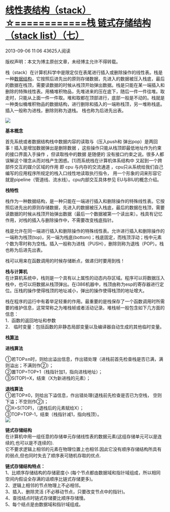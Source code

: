 # [线性表结构（stack）☆============栈 链式存储结构（stack list）（七）][0]

2013-09-06 11:06  43625人阅读  


版权声明：本文为博主原创文章，未经博主允许不得转载。

栈（stack）在计算机科学中是限定仅在表尾进行插入或删除操作的线性表。栈是一种[数据结构][10]，它按照后进先出的原则存储数据，先进入的数据被压入栈底，最后的数据在栈顶，需要读数据的时候从栈顶开始弹出数据。栈是只能在某一端插入和删除的特殊线性表。用桶堆积物品，先堆进来的压在底下，随后一件一件往堆。取走时，只能从上面一件一件取。堆和取都在顶部进行，底部一般是不动的。栈就是一种类似桶堆积物品的数据结构，进行删除和插入的一端称栈顶，另一堆称栈底。插入一般称为进栈，删除则称为退栈。 栈也称为后进先出表。

![][11]

**基本概念**

首先系统或者数据结构栈中数据内容的读取与（压入push和 弹出pop）是两回事！插入是增加数据弹出是删除数据 ，这些操作只能从栈顶即最低地址作为约束的接口界面入手操作 ，但读取栈中的数据 是随便的 没有接口约束之说。很多人都误解这个理念从而对栈产生困惑。[1]而系统栈在计算机体系结构中 又起到一个跨部件交互的媒介区域的作用 即 cpu 与内存的交流通道 ，cpu只从系统给我们自己编写的应用程序所规定的栈入口线性地读取执行指令， 用一个形象的词来形容它就是pipeline（管道线、流水线）。cpu内部交互具体参见 EU与BIU的概念介绍。

**栈特性**

栈作为一种数据结构，是一种只能在一端进行插入和删除操作的特殊线性表。它按照后进先出的原则存储数据，先进入的数据被压入栈底，最后的数据在栈顶，需要读数据的时候从栈顶开始弹出数据（最后一个数据被第一个读出来）。栈具有记忆作用，对栈的插入与删除操作中，不需要改变栈底指针。

栈是允许在同一端进行插入和删除操作的特殊线性表。允许进行插入和删除操作的一端称为栈顶(top)，另一端为栈底(bottom)；栈底固定，而栈顶浮动；栈中元素个数为零时称为空栈。插入一般称为进栈（PUSH），删除则称为退栈（POP）。栈也称为后进先出表。

栈可以用来在函数调用的时候存储断点，做递归时要用到栈！  
  
 **栈与计算机**   
在计算机系统中，栈则是一个具有以上属性的动态内存区域。程序可以将数据压入栈中，也可以将数据从栈顶弹出。在i386机器中，栈顶由称为esp的寄存器进行定位。压栈的操作使得栈顶的地址减小，弹出的操作使得栈顶的地址增大。

栈在程序的运行中有着举足轻重的作用。最重要的是栈保存了一个函数调用时所需要的维护信息，这常常称之为堆栈帧或者活动记录。堆栈帧一般包含如下几方面的信息：  
1．函数的返回地址和参数  
2． 临时变量：包括函数的非静态局部变量以及编译器自动生成的其他临时变量。

**栈[算法][10]**

**进栈算法**

①若TOP≥n时，则给出溢出信息，作出错处理（进栈前首先检查栈是否已满，满则溢出；不满则作②）；  
②置TOP=TOP+1（栈指针加1，指向进栈地址）；  
③S(TOP)=X，结束（X为新进栈的元素）；

  
**退栈算法**  
①若TOP≤0，则给出下溢信息，作出错处理(退栈前先检查是否已为空栈， 空则下溢；不空则作②)；  
②X=S(TOP)，（退栈后的元素赋给X）；  
③TOP=TOP-1，结束（栈指针减1，指向栈顶）。  
![][12]

**链式存储结构**  
 在计算机中用一组任意的存储单元存储线性表的数据元素(这组存储单元可以是连续的,也可以是不连续的).   
 它不要求逻辑上相邻的元素在物理位置上也相邻.因此它没有顺序存储结构所具有的弱点,但也同时失去了顺序表可随机存取的优点.  
  
  
**链式存储结构特点：**  
 1、比顺序存储结构的存储密度小 (每个节点都由数据域和指针域组成，所以相同空间内假设全存满的话顺序比链式存储更多)。   
2、逻辑上相邻的节点物理上不必相邻。  
3、插入、删除灵活 (不必移动节点，只要改变节点中的指针)。  
4、查找结点时链式存储要比顺序存储慢。  
5、每个结点是由数据域和指针域组成。

[0]: /xiaoting451292510/article/details/11201651
[10]: http://lib.csdn.net/base/datastructure
[11]: ./img/20130905165349765.png
[12]: ./img/20130905165804906.png